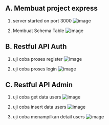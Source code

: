 A. Membuat project express
-
1. server started on port 3000
![image](https://github.com/user-attachments/assets/ec48d9bd-f04e-4638-8d6d-129df31e1542)

2. Membuat Schema Table
![image](https://github.com/user-attachments/assets/a5baf205-e8b0-4831-8332-7eb8b4e3c907)

B. Restful API Auth
-
1. uji coba proses register
![image](https://github.com/user-attachments/assets/bb28e30d-9c51-4f2f-8b85-ddf7ff968b69)

2. uji coba proses login
![image](https://github.com/user-attachments/assets/156e68c4-782e-4498-b54b-0c8dd6a590da)

C. Restful API Admin
-
1. uji coba get data users
![image](https://github.com/user-attachments/assets/25e7ade1-ecc9-4391-96a2-eec2aef6404a)

2. uji coba insert data users
![image](https://github.com/user-attachments/assets/d774b473-989a-4494-a76c-5bbd5b36fa9d)

3. uji coba menampilkan detail users
![image](https://github.com/user-attachments/assets/5dceb0b4-a858-442a-b359-1252cefbbdf6)

